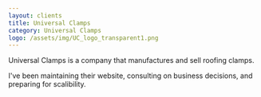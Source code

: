 ```yaml
---
layout: clients
title: Universal Clamps
category: Universal Clamps
logo: /assets/img/UC_logo_transparent1.png
---
```


Universal Clamps is a company that manufactures and sell roofing clamps.

I've been maintaining their website, consulting on business decisions, and preparing for scalibility. 
